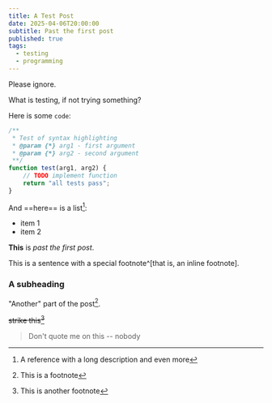 ```yaml
---
title: A Test Post
date: 2025-04-06T20:00:00
subtitle: Past the first post
published: true
tags:
  - testing
  - programming
---
```

Please ignore.
<!-- excerpt -->

What is testing, if not trying something?


Here is some `code`:

```javascript
/**
 * Test of syntax highlighting
 * @param {*} arg1 - first argument
 * @param {*} arg2 - second argument
 **/
function test(arg1, arg2) {
    // TODO implement function
    return "all tests pass";
}
```

And ==here== is a list[^SMITH89]:

- item 1
- item 2

**This** is *past the first post*.

This is a sentence with a special footnote^[that is, an inline footnote].

### A subheading

"Another" part of the post[^1].

~~strike this[^2]~~

> Don't quote me on this
> -- nobody


[^1]: This is a footnote
[^2]: This is another footnote
[^SMITH89]: A reference
  with a long description
and even more